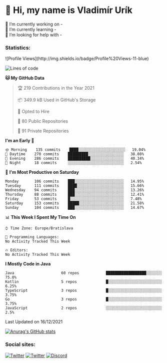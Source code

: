 <h1> 👋 Hi, my name is Vladimír Urík</h1>
<p>
 🔭 I’m currently working on -<br>
 🌱 I’m currently learning -<br>
 🤔 I’m looking for help with -<br>
</p>
<h3>Statistics:</h3>
<!--START_SECTION:waka-->
![Profile Views](http://img.shields.io/badge/Profile%20Views-11-blue)

![Lines of code](https://img.shields.io/badge/From%20Hello%20World%20I%27ve%20Written-2%20Million%20lines%20of%20code-blue)

**🐱 My GitHub Data** 

> 🏆 219 Contributions in the Year 2021
 > 
> 📦 349.9 kB Used in GitHub's Storage 
 > 
> 💼 Opted to Hire
 > 
> 📜 80 Public Repositories 
 > 
> 🔑 91 Private Repositories  
 > 
**I'm an Early 🐤** 

```text
🌞 Morning    135 commits    ████░░░░░░░░░░░░░░░░░░░░░   19.04% 
🌆 Daytime    270 commits    █████████░░░░░░░░░░░░░░░░   38.08% 
🌃 Evening    286 commits    ██████████░░░░░░░░░░░░░░░   40.34% 
🌙 Night      18 commits     ░░░░░░░░░░░░░░░░░░░░░░░░░   2.54%

```
📅 **I'm Most Productive on Saturday** 

```text
Monday       106 commits    ███░░░░░░░░░░░░░░░░░░░░░░   14.95% 
Tuesday      111 commits    ████░░░░░░░░░░░░░░░░░░░░░   15.66% 
Wednesday    94 commits     ███░░░░░░░░░░░░░░░░░░░░░░   13.26% 
Thursday     88 commits     ███░░░░░░░░░░░░░░░░░░░░░░   12.41% 
Friday       53 commits     █░░░░░░░░░░░░░░░░░░░░░░░░   7.48% 
Saturday     153 commits    █████░░░░░░░░░░░░░░░░░░░░   21.58% 
Sunday       104 commits    ███░░░░░░░░░░░░░░░░░░░░░░   14.67%

```


📊 **This Week I Spent My Time On** 

```text
⌚︎ Time Zone: Europe/Bratislava

💬 Programming Languages: 
No Activity Tracked This Week

🔥 Editors: 
No Activity Tracked This Week

```

**I Mostly Code in Java** 

```text
Java                     60 repos            ██████████████████░░░░░░░   75.0% 
Kotlin                   5 repos             █░░░░░░░░░░░░░░░░░░░░░░░░   6.25% 
TypeScript               3 repos             █░░░░░░░░░░░░░░░░░░░░░░░░   3.75% 
Go                       3 repos             █░░░░░░░░░░░░░░░░░░░░░░░░   3.75% 
JavaScript               2 repos             ░░░░░░░░░░░░░░░░░░░░░░░░░   2.5%

```



 Last Updated on 16/12/2021
<!--END_SECTION:waka-->

[![Anurag's GitHub stats](https://github-readme-stats.vercel.app/api?username=vladimir-urik)](https://github.com/anuraghazra/github-readme-stats)

<h3>Social sites:</h3>
<p><a href="https://twitter.com/GGGEDR" target="_blank"><img alt="Twitter" src="https://img.shields.io/badge/twitter-%231DA1F2.svg?&style=for-the-badge&logo=twitter&logoColor=white" /></a> <a href="https://www.reddit.com/user/GGGEDR" target="_blank"><img alt="Twitter" src="https://img.shields.io/badge/reddit-%23FE6262.svg?&style=for-the-badge&logo=reddit&logoColor=white" /></a> <a href="https://discord.com/users/535708984959827978" target="_blank"><img alt="Discord" src="https://img.shields.io/badge/discord-%235865f2.svg?&style=for-the-badge&logo=discord&logoColor=white" />
</p>
